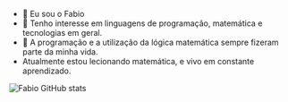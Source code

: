 - 👋 Eu sou o Fabio
- 👀 Tenho interesse em linguagens de programação, matemática e tecnologias em geral.
- 🌱 A programação e a utilização da lógica matemática sempre fizeram parte da minha vida.
- Atualmente estou lecionando matemática, e vivo em constante aprendizado.


![Fabio GitHub stats](https://github-readme-stats.vercel.app/api?username=fabiomatech&show_icons=true&theme=radical)


<!---
FabioMatech/FabioMatech is a ✨ special ✨ repository because its `README.md` (this file) appears on your GitHub profile.
You can click the Preview link to take a look at your changes.
--->
